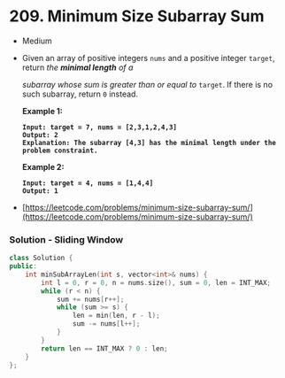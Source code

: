 # 209. Minimum Size Subarray Sum

* Medium
*   Given an array of positive integers `nums` and a positive integer `target`, return _the **minimal length** of a_&#x20;

    _subarray whose sum is greater than or equal to_ `target`. If there is no such subarray, return `0` instead.

    &#x20;

    **Example 1:**

    <pre><code><strong>Input: target = 7, nums = [2,3,1,2,4,3]
    </strong><strong>Output: 2
    </strong><strong>Explanation: The subarray [4,3] has the minimal length under the problem constraint.
    </strong></code></pre>

    **Example 2:**

    <pre><code><strong>Input: target = 4, nums = [1,4,4]
    </strong><strong>Output: 1
    </strong></code></pre>
* [https://leetcode.com/problems/minimum-size-subarray-sum/](https://leetcode.com/problems/minimum-size-subarray-sum/)



### Solution - Sliding Window

```cpp
class Solution {
public:
    int minSubArrayLen(int s, vector<int>& nums) {
        int l = 0, r = 0, n = nums.size(), sum = 0, len = INT_MAX;
        while (r < n) {
            sum += nums[r++];
            while (sum >= s) {
                len = min(len, r - l);
                sum -= nums[l++];
            }
        }
        return len == INT_MAX ? 0 : len;
    }
};
```
